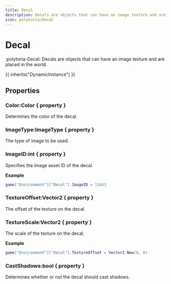 ```yaml
---
title: Decal
description: Decals are objects that can have an image texture and are placed in the world.
icon: polytoria/Decal
---
```


# Decal

:polytoria-Decal: Decals are objects that can have an image texture and are placed in the world.

{{ inherits("DynamicInstance") }}

## Properties

### Color:Color { property }

Determines the color of the decal.

### ImageType:ImageType { property }

The type of image to be used.

### ImageID:int { property }

Specifies the image asset ID of the decal.

**Example**

```lua
game["Environment"]["Decal"].ImageID = 11643
```

### TextureOffset:Vector2 { property }

The offset of the texture on the decal.

### TextureScale:Vector2 { property }

The scale of the texture on the decal.

**Example**

```lua
game["Environment"]["Decal"].TextureOffset = Vector2.New(0, 0)
```

### CastShadows:bool { property }

Determines whether or not the decal should cast shadows.
